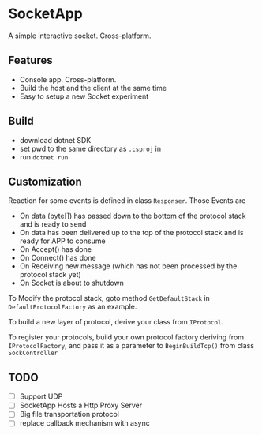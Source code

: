 # SocketApp

A simple interactive socket. Cross-platform.

## Features

- Console app. Cross-platform.
- Build the host and the client at the same time
- Easy to setup a new Socket experiment

## Build

- download dotnet SDK
- set pwd to the same directory as `.csproj` in
- run `dotnet run`

## Customization

Reaction for some events is defined in class `Responser`. Those Events are

- On data (byte[]) has passed down to the bottom of the protocol stack and is ready to send
- On data has been delivered up to the top of the protocol stack and is ready for APP to consume
- On Accept() has done
- On Connect() has done
- On Receiving new message (which has not been processed by the protocol stack yet)
- On Socket is about to shutdown

To Modify the protocol stack, goto method `GetDefaultStack` in `DefaultProtocolFactory` as an example.

To build a new layer of protocol, derive your class from `IProtocol`.

To register your protocols, build your own protocol factory deriving from `IProtocolFactory`, and pass it as a parameter to `BeginBuildTcp()` from class `SockController`

## TODO

- [ ] Support UDP
- [ ] SocketApp Hosts a Http Proxy Server
- [ ] Big file transportation protocol
- [ ] replace callback mechanism with async
